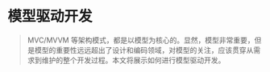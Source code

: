 # 模型驱动开发

> MVC/MVVM 等架构模式，都是以模型为核心的。显然，模型非常重要，但是模型的重要性远远超出了设计和编码领域，对模型的关注，应该贯穿从需求到维护的整个开发过程。本文将展示如何进行模型驱动开发。
